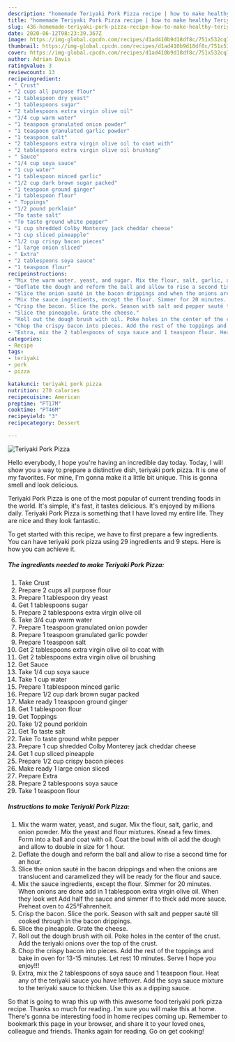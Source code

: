 ```yaml
---
description: "homemade Teriyaki Pork Pizza recipe | how to make healthy Teriyaki Pork Pizza"
title: "homemade Teriyaki Pork Pizza recipe | how to make healthy Teriyaki Pork Pizza"
slug: 436-homemade-teriyaki-pork-pizza-recipe-how-to-make-healthy-teriyaki-pork-pizza
date: 2020-06-12T08:23:39.367Z
image: https://img-global.cpcdn.com/recipes/d1ad410b9d18df8c/751x532cq70/teriyaki-pork-pizza-recipe-main-photo.jpg
thumbnail: https://img-global.cpcdn.com/recipes/d1ad410b9d18df8c/751x532cq70/teriyaki-pork-pizza-recipe-main-photo.jpg
cover: https://img-global.cpcdn.com/recipes/d1ad410b9d18df8c/751x532cq70/teriyaki-pork-pizza-recipe-main-photo.jpg
author: Adrian Davis
ratingvalue: 3
reviewcount: 13
recipeingredient:
- " Crust"
- "2 cups all purpose flour"
- "1 tablespoon dry yeast"
- "1 tablespoons sugar"
- "2 tablespoons extra virgin olive oil"
- "3/4 cup warm water"
- "1 teaspoon granulated onion powder"
- "1 teaspoon granulated garlic powder"
- "1 teaspoon salt"
- "2 tablespoons extra virgin olive oil to coat with"
- "2 tablespoons extra virgin olive oil brushing"
- " Sauce"
- "1/4 cup soya sauce"
- "1 cup water"
- "1 tablespoon minced garlic"
- "1/2 cup dark brown sugar packed"
- "1 teaspoon ground ginger"
- "1 tablespoon flour"
- " Toppings"
- "1/2 pound porkloin"
- "To taste salt"
- "To taste ground white pepper"
- "1 cup shredded Colby Monterey jack cheddar cheese"
- "1 cup sliced pineapple"
- "1/2 cup crispy bacon pieces"
- "1 large onion sliced"
- " Extra"
- "2 tablespoons soya sauce"
- "1 teaspoon flour"
recipeinstructions:
- "Mix the warm water, yeast, and sugar. Mix the flour, salt, garlic, and onion powder. Mix the yeast and flour mixtures. Knead a few times. Form into a ball and coat with oil. Coat the bowl with oil add the dough and allow to double in size for 1 hour."
- "Deflate the dough and reform the ball and allow to rise a second time for an hour."
- "Slice the onion sauté in the bacon drippings and when the onions are translucent and caramelized they will be ready for the flour and sauce."
- "Mix the sauce ingredients, except the flour. Simmer for 20 minutes. When onions are done add in 1 tablespoon extra virgin olive oil. When they look wet Add half the sauce and simmer if to thick add more sauce. Preheat oven to 425°Fahrenheit."
- "Crisp the bacon. Slice the pork. Season with salt and pepper sauté till cooked through in the bacon drippings."
- "Slice the pineapple. Grate the cheese."
- "Roll out the dough brush with oil. Poke holes in the center of the crust. Add the teriyaki onions over the top of the crust."
- "Chop the crispy bacon into pieces. Add the rest of the toppings and bake in oven for 13-15 minutes. Let rest 10 minutes. Serve I hope you enjoy!!!"
- "Extra, mix the 2 tablespoons of soya sauce and 1 teaspoon flour. Heat any of the teriyaki sauce you have leftover. Add the soya sauce mixture to the teriyaki sauce to thicken. Use this as a dipping sauce."
categories:
- Recipe
tags:
- teriyaki
- pork
- pizza

katakunci: teriyaki pork pizza 
nutrition: 270 calories
recipecuisine: American
preptime: "PT17M"
cooktime: "PT46M"
recipeyield: "3"
recipecategory: Dessert

---
```



![Teriyaki Pork Pizza](https://img-global.cpcdn.com/recipes/d1ad410b9d18df8c/751x532cq70/teriyaki-pork-pizza-recipe-main-photo.jpg)

Hello everybody, I hope you're having an incredible day today. Today, I will show you a way to prepare a distinctive dish, teriyaki pork pizza. It is one of my favorites. For mine, I'm gonna make it a little bit unique. This is gonna smell and look delicious.



Teriyaki Pork Pizza is one of the most popular of current trending foods in the world. It's simple, it's fast, it tastes delicious. It's enjoyed by millions daily. Teriyaki Pork Pizza is something that I have loved my entire life. They are nice and they look fantastic.


To get started with this recipe, we have to first prepare a few ingredients. You can have teriyaki pork pizza using 29 ingredients and 9 steps. Here is how you can achieve it.

<!--inarticleads1-->

##### The ingredients needed to make Teriyaki Pork Pizza:

1. Take  Crust
1. Prepare 2 cups all purpose flour
1. Prepare 1 tablespoon dry yeast
1. Get 1 tablespoons sugar
1. Prepare 2 tablespoons extra virgin olive oil
1. Take 3/4 cup warm water
1. Prepare 1 teaspoon granulated onion powder
1. Prepare 1 teaspoon granulated garlic powder
1. Prepare 1 teaspoon salt
1. Get 2 tablespoons extra virgin olive oil to coat with
1. Get 2 tablespoons extra virgin olive oil brushing
1. Get  Sauce
1. Take 1/4 cup soya sauce
1. Take 1 cup water
1. Prepare 1 tablespoon minced garlic
1. Prepare 1/2 cup dark brown sugar packed
1. Make ready 1 teaspoon ground ginger
1. Get 1 tablespoon flour
1. Get  Toppings
1. Take 1/2 pound porkloin
1. Get To taste salt
1. Take To taste ground white pepper
1. Prepare 1 cup shredded Colby Monterey jack cheddar cheese
1. Get 1 cup sliced pineapple
1. Prepare 1/2 cup crispy bacon pieces
1. Make ready 1 large onion sliced
1. Prepare  Extra
1. Prepare 2 tablespoons soya sauce
1. Take 1 teaspoon flour




<!--inarticleads2-->

##### Instructions to make Teriyaki Pork Pizza:

1. Mix the warm water, yeast, and sugar. Mix the flour, salt, garlic, and onion powder. Mix the yeast and flour mixtures. Knead a few times. Form into a ball and coat with oil. Coat the bowl with oil add the dough and allow to double in size for 1 hour.
1. Deflate the dough and reform the ball and allow to rise a second time for an hour.
1. Slice the onion sauté in the bacon drippings and when the onions are translucent and caramelized they will be ready for the flour and sauce.
1. Mix the sauce ingredients, except the flour. Simmer for 20 minutes. When onions are done add in 1 tablespoon extra virgin olive oil. When they look wet Add half the sauce and simmer if to thick add more sauce. Preheat oven to 425°Fahrenheit.
1. Crisp the bacon. Slice the pork. Season with salt and pepper sauté till cooked through in the bacon drippings.
1. Slice the pineapple. Grate the cheese.
1. Roll out the dough brush with oil. Poke holes in the center of the crust. Add the teriyaki onions over the top of the crust.
1. Chop the crispy bacon into pieces. Add the rest of the toppings and bake in oven for 13-15 minutes. Let rest 10 minutes. Serve I hope you enjoy!!!
1. Extra, mix the 2 tablespoons of soya sauce and 1 teaspoon flour. Heat any of the teriyaki sauce you have leftover. Add the soya sauce mixture to the teriyaki sauce to thicken. Use this as a dipping sauce.




So that is going to wrap this up with this awesome food teriyaki pork pizza recipe. Thanks so much for reading. I'm sure you will make this at home. There's gonna be interesting food in home recipes coming up. Remember to bookmark this page in your browser, and share it to your loved ones, colleague and friends. Thanks again for reading. Go on get cooking!

